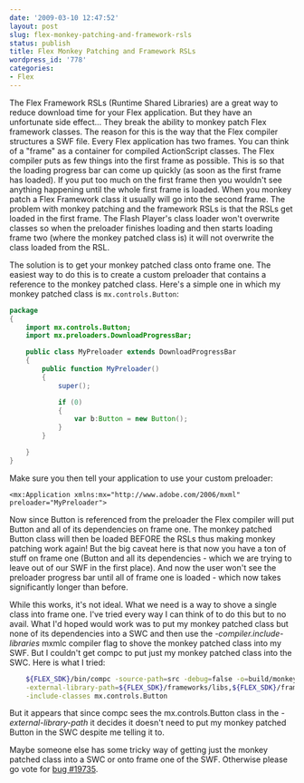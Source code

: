```yaml
---
date: '2009-03-10 12:47:52'
layout: post
slug: flex-monkey-patching-and-framework-rsls
status: publish
title: Flex Monkey Patching and Framework RSLs
wordpress_id: '778'
categories:
- Flex
---
```


The Flex Framework RSLs (Runtime Shared Libraries) are a great way to reduce download time for your Flex application.  But they have an unfortunate side effect...  They break the ability to monkey patch Flex framework classes.  The reason for this is the way that the Flex compiler structures a SWF file.  Every Flex application has two frames.  You can think of a "frame" as a container for compiled ActionScript classes.  The Flex compiler puts as few things into the first frame as possible.  This is so that the loading progress bar can come up quickly (as soon as the first frame has loaded).  If you put too much on the first frame then you wouldn't see anything happening until the whole first frame is loaded.  When you monkey patch a Flex Framework class it usually will go into the second frame.  The problem with monkey patching and the framework RSLs is that the RSLs get loaded in the first frame.  The Flash Player's class loader won't overwrite classes so when the preloader finishes loading and then starts loading frame two (where the monkey patched class is) it will not overwrite the class loaded from the RSL.

The solution is to get your monkey patched class onto frame one.  The easiest way to do this is to create a custom preloader that contains a reference to the monkey patched class.  Here's a simple one in which my monkey patched class is `mx.controls.Button`:

```actionscript
package
{
    import mx.controls.Button;
    import mx.preloaders.DownloadProgressBar;

    public class MyPreloader extends DownloadProgressBar
    {
        public function MyPreloader()
        {
            super();

            if (0)
            {
                var b:Button = new Button();
            }
        }

    }
}
```


Make sure you then tell your application to use your custom preloader:

```mxml
<mx:Application xmlns:mx="http://www.adobe.com/2006/mxml" preloader="MyPreloader">
```

Now since Button is referenced from the preloader the Flex compiler will put Button and all of its dependencies on frame one.  The monkey patched Button class will then be loaded BEFORE the RSLs thus making monkey patching work again!  But the big caveat here is that now you have a ton of stuff on frame one (Button and all its dependencies - which we are trying to leave out of our SWF in the first place).  And now the user won't see the preloader progress bar until all of frame one is loaded - which now takes significantly longer than before.

While this works, it's not ideal.  What we need is a way to shove a single class into frame one.  I've tried every way I can think of to do this but to no avail.  What I'd hoped would work was to put my monkey patched class but none of its dependencies into a SWC and then use the _-compiler.include-libraries_ mxmlc compiler flag to shove the monkey patched class into my SWF.  But I couldn't get compc to put just my monkey patched class into the SWC.  Here is what I tried:

```bash
    ${FLEX_SDK}/bin/compc -source-path=src -debug=false -o=build/monkey.swc \
    -external-library-path=${FLEX_SDK}/frameworks/libs,${FLEX_SDK}/frameworks/libs/player/9/playerglobal.swc \
    -include-classes mx.controls.Button
```

But it appears that since compc sees the mx.controls.Button class in the _-external-library-path_ it decides it doesn't need to put my monkey patched Button in the SWC despite me telling it to.

Maybe someone else has some tricky way of getting just the monkey patched class into a SWC or onto frame one of the SWF.  Otherwise please go vote for [bug #19735](https://bugs.adobe.com/jira/browse/SDK-19735).
